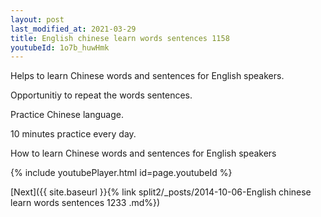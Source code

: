```yaml
---
layout: post
last_modified_at: 2021-03-29
title: English chinese learn words sentences 1158 
youtubeId: 1o7b_huwHmk
---
```

 
 
Helps to learn Chinese words and sentences for English speakers.

Opportunitiy to repeat the words sentences. 

Practice Chinese language. 
 
10 minutes practice every day. 
 
How to learn Chinese words and sentences for English speakers 
 
{% include youtubePlayer.html id=page.youtubeId %}
 
 
[Next]({{ site.baseurl }}{% link  split2/_posts/2014-10-06-English chinese learn words sentences 1233 .md%})
 
